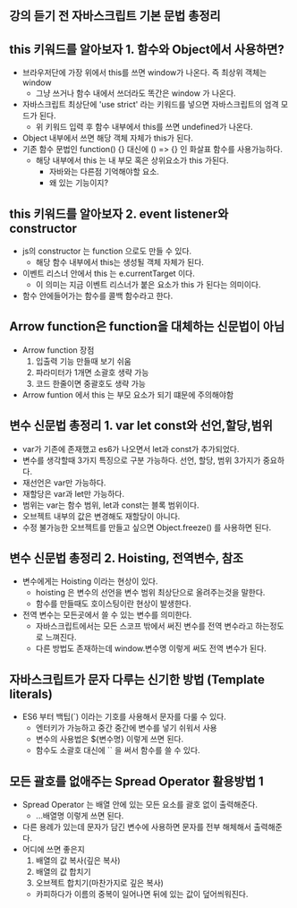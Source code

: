 ## 강의 듣기 전 자바스크립트 기본 문법 총정리

## this 키워드를 알아보자 1. 함수와 Object에서 사용하면?

- 브라우저단에 가장 위에서 this를 쓰면 window가 나온다. 즉 최상위 객체는 window
  - 그냥 쓰거나 함수 내에서 쓰더라도 똑간은 window 가 나온다.
- 자바스크립트 최상단에 'use strict' 라는 키워드를 넣으면 자바스크립트의 엄격 모드가 된다.
  - 위 키워드 입력 후 함수 내부에서 this를 쓰면 undefined가 나온다.
- Object 내부에서 쓰면 해당 객체 자체가 this가 된다.
- 기존 함수 문법인 function() {} 대신에 () => {} 인 화살표 함수를 사용가능하다.
  - 해당 내부에서 this 는 내 부모 혹은 상위요소가 this 가된다.
    - 자바와는 다른점 기억해야할 요소.
    - 왜 있는 기능이지?

## this 키워드를 알아보자 2. event listener와 constructor

- js의 constructor 는 function 으로도 만들 수 있다.
  - 해당 함수 내부에서 this는 생성될 객체 자체가 된다.
- 이벤트 리스너 안에서 this 는 e.currentTarget 이다.
  - 이 의미는 지금 이벤트 리스너가 붙은 요소가 this 가 된다는 의미이다.
- 함수 안에들어가는 함수를 콜백 함수라고 한다.

## Arrow function은 function을 대체하는 신문법이 아님

- Arrow function 장점
  1. 입출력 기능 만들때 보기 쉬움
  2. 파라미터가 1개면 소괄호 생략 가능
  3. 코드 한줄이면 중괄호도 생략 가능
- Arrow funtion 에서 this 는 부모 요소가 되기 떄문에 주의해야함

## 변수 신문법 총정리 1. var let const와 선언,할당,범위

- var가 기존에 존재했고 es6가 나오면서 let과 const가 추가되었다.
- 변수를 생각할때 3가지 특징으로 구분 가능하다. 선언, 할당, 범위 3가지가 중요하다.
- 재선언은 var만 가능하다.
- 재할당은 var과 let만 가능하다.
- 범위는 var는 함수 범위, let과 const는 블록 범위이다.
- 오브젝트 내부의 값은 변경해도 재할당이 아니다.
- 수정 불가능한 오브젝트를 만들고 싶으면 Object.freeze() 를 사용하면 된다.

## 변수 신문법 총정리 2. Hoisting, 전역변수, 참조

- 변수에게는 Hoisting 이라는 현상이 있다.
  - hoisting 은 변수의 선언을 변수 범위 최상단으로 올려주는것을 말한다.
  - 함수를 만들때도 호이스팅이란 현상이 발생한다.
- 전역 변수는 모든곳에서 쓸 수 있는 변수를 의미한다.
  - 자바스크립트에서는 모든 스코프 밖에서 써진 변수를 전역 변수라고 하는정도로 느껴진다.
  - 다른 방법도 존재하는데 window.변수명 이렇게 써도 전역 변수가 된다.

## 자바스크립트가 문자 다루는 신기한 방법 (Template literals)

- ES6 부터 백팁(`) 이라는 기호를 사용해서 문자를 다룰 수 있다.
  - 엔터키가 가능하고 중간 중간에 변수를 넣기 쉬워서 사용
  - 변수의 사용법은 ${변수명} 이렇게 쓰면 된다.
  - 함수도 소괄호 대신에 `` 을 써서 함수를 쓸 수 있다.

## 모든 괄호를 없애주는 Spread Operator 활용방법 1

- Spread Operator 는 배열 안에 있는 모든 요소를 괄호 없이 출력해준다.
  - ...배열명 이렇게 쓰면 된다.
- 다른 용례가 있는데 문자가 담긴 변수에 사용하면 문자를 전부 해체해서 출력해준다.
- 어디에 쓰면 좋은지
  1. 배열의 값 복사(깊은 복사)
  2. 배열의 값 합치기
  3. 오브젝트 합치기(마찬가지로 깊은 복사)
  - 카피하다가 이름의 중복이 일어나면 뒤에 있는 값이 덮어씌워진다.

